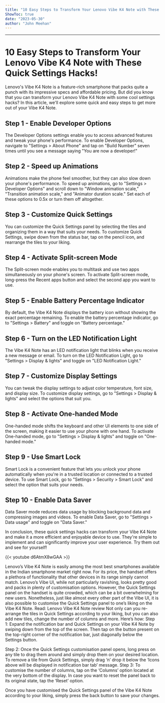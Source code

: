 ```yaml
---
title: "10 Easy Steps to Transform Your Lenovo Vibe K4 Note with These Quick Settings Hacks!"
ShowToc: true 
date: "2023-05-30"
author: "John Meehan"
---
```

*****
# 10 Easy Steps to Transform Your Lenovo Vibe K4 Note with These Quick Settings Hacks!

Lenovo's Vibe K4 Note is a feature-rich smartphone that packs quite a punch with its impressive specs and affordable pricing. But did you know that you can transform your Lenovo Vibe K4 Note with some cool settings hacks? In this article, we'll explore some quick and easy steps to get more out of your Vibe K4 Note.

## Step 1 - Enable Developer Options

The Developer Options settings enable you to access advanced features and tweak your phone's performance. To enable Developer Options, navigate to "Settings > About Phone" and tap on "Build Number" seven times until you see a message saying "You are now a developer!"

## Step 2 - Speed up Animations

Animations make the phone feel smoother, but they can also slow down your phone's performance. To speed up animations, go to "Settings > Developer Options" and scroll down to "Window animation scale," "Transition animation scale," and "Animator duration scale." Set each of these options to 0.5x or turn them off altogether.

## Step 3 - Customize Quick Settings

You can customize the Quick Settings panel by selecting the tiles and organizing them in a way that suits your needs. To customize Quick Settings, swipe down from the status bar, tap on the pencil icon, and rearrange the tiles to your liking.

## Step 4 - Activate Split-screen Mode

The Split-screen mode enables you to multitask and use two apps simultaneously on your phone's screen. To activate Split-screen mode, long-press the Recent apps button and select the second app you want to use.

## Step 5 - Enable Battery Percentage Indicator

By default, the Vibe K4 Note displays the battery icon without showing the exact percentage remaining. To enable the battery percentage indicator, go to "Settings > Battery" and toggle on "Battery percentage."

## Step 6 - Turn on the LED Notification Light

The Vibe K4 Note has an LED notification light that blinks when you receive a new message or email. To turn on the LED Notification Light, go to "Settings > Display & lights" and toggle on "LED Notification Light."

## Step 7 - Customize Display Settings

You can tweak the display settings to adjust color temperature, font size, and display size. To customize display settings, go to "Settings > Display & lights" and select the options that suit you.

## Step 8 - Activate One-handed Mode

One-handed mode shifts the keyboard and other UI elements to one side of the screen, making it easier to use your phone with one hand. To activate One-handed mode, go to "Settings > Display & lights" and toggle on "One-handed mode."

## Step 9 - Use Smart Lock

Smart Lock is a convenient feature that lets you unlock your phone automatically when you're in a trusted location or connected to a trusted device. To use Smart Lock, go to "Settings > Security > Smart Lock" and select the option that suits your needs.

## Step 10 - Enable Data Saver

Data Saver mode reduces data usage by blocking background data and compressing images and videos. To enable Data Saver, go to "Settings > Data usage" and toggle on "Data Saver."

In conclusion, these quick settings hacks can transform your Vibe K4 Note and make it a more efficient and enjoyable device to use. They're simple to implement and can significantly improve your user experience. Try them out and see for yourself!

{{< youtube d6AtmX8wGAA >}} 



Lenovo’s Vibe K4 Note is easily among the most best smartphones available in the Indian smartphone market right now. For its price, the handset offers a plethora of functionality that other devices in its range simply cannot match.
Lenovo’s Vibe UI, while not particularly ravishing, looks pretty good and packs in plenty of customisation options. However, the Quick Settings panel on the handset is quite crowded, which can be a bit overwhelming for new users. Nonetheless, just like almost every other part of the Vibe UI, it is also possible to customise the Quick Settings panel to one’s liking on the Vibe K4 Note.
Read: Lenovo Vibe K4 Note review
Not only can you re-arrange the tiles in Quick Settings according to your liking, but you can also add new tiles, change the number of columns and more. Here’s how:
Step 1: Expand the notification bar and Quick Settings on your Vibe K4 Note by swiping down from the top of the screen. Then tap on the button present on the top-right corner of the notification bar, just diagonally below the Settings button.

Step 2: Once the Quick Settings customisation panel opens, long press on any tile to drag them around and simply drop them on your desired location. To remove a tile from Quick Settings, simply drag ‘n’ drop it below the ‘Icons above will be displayed in notification bar tab’ message.
Step 3: To customise the number of columns, tap on the ‘Columns’ option located at the very bottom of the display. In case you want to reset the panel back to its original state, tap the ‘Reset’ option.

Once you have customised the Quick Settings panel of the Vibe K4 Note according to your liking, simply press the back button to save your changes.





